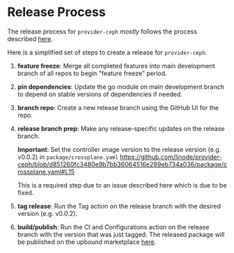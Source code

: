 # Release Process

The release process for `provider-ceph` *mostly* follows the process described [here](https://github.com/crossplane/crossplane/blob/master/contributing/release-process.md).

Here is a simplified set of steps to create a release for `provider-ceph`.

1. **feature freeze**: Merge all completed features into main development branch of all repos to begin "feature freeze" period.
2. **pin dependencies**: Update the go module on main development branch to depend on stable versions of dependencies if needed.
3. **branch repo**: Create a new release branch using the GitHub UI for the repo.
4. **release branch prep**: Make any release-specific updates on the release branch.
   
   **Important**: Set the controller image version to the release version (e.g. v0.0.2) in `package/crossplane.yaml` https://github.com/linode/provider-ceph/blob/d851260fc3480e9b7bb36064516e289eb734a036/package/crossplane.yaml#L15
   
   This is a required step due to an issue described here which is due to be fixed.
   
6. **tag release**: Run the Tag action on the release branch with the desired version (e.g. v0.0.2).
7. **build/publish**: Run the CI and Configurations action on the release branch with the version that was just tagged. The released package will be published on the upbound marketplace [here](https://marketplace.upbound.io/account/linode/provider-ceph). 
